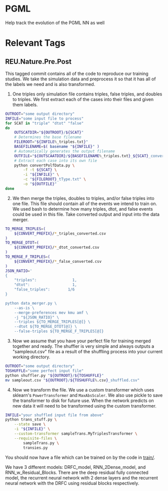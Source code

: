 # PGML
Help track the evolution of the PGML NN as well 

# Relevant Tags

## REU.Nature.Pre.Post

This tagged commit contains all of the code to reproduce our training studies.
We take the simulation data and preprocess it so that it has all of the labels
we need and is also transformed.


1. One triples only simulation file contains triples, false triples, and doubles to 
triples.
We first extract each of the cases into their files and given them labels.
```bash
OUTROOT="some output directory"
INFILE="some input file to process"
for SCAT in "triple" "dtot" "false"
do
    OUTSCATDIR="${OUTROOT}/${SCAT}"
    # Determines the base filename
    FILEROOT="${INFILE%_triples.txt}"
    BASEFILENAME=$( basename "${INFILE}" )
    # Automatically generates the output filename
    OUTFILE="${OUTSCAATDIR}/${BASEFILENAME%_triples.txt}_${SCAT}_converted.csv"
    # Extract each case into its own file
    python convertPolfData.py \
        -f -t ${SCAT} \
        -i "${INFILE}" \
        -c "${FILEROOT}_tType.txt" \
        -o "${OUTFILE}"
done 
```

2. We then merge the triples, doubles to triples, and/or false triples
into one file. 
This file should contain all of the events we intend to train on.
We used bash to determine how many triples, dtot, and false events could
be used in this file. Take converted output and input into the data merger.
```bash
TO_MERGE_TRIPLES=(
    ${CONVERT_PREFIX}/*_triples_converted.csv
)
TO_MERGE_DTOT=(
    ${CONVERT_PREFIX}/*_dtot_converted.csv
)
TO_MERGE_F_TRIPLES=(
    ${CONVERT_PREFIX}/*_false_converted.csv
)
JSON_RATIO='
{
    "triples":                1,
    "dtot":                   1,
    "false_triples":        1/6
}

python data_merger.py \
    --as-is \
    --merge-preferences mev kmu amf \
    -j "${JSON_RATIO}" \
    --triples ${TO_MERGE_TRIPLES[@]} \
    --dtot ${TO_MERGE_DTOT[@]} \
    --false-triples ${TO_MERGE_F_TRIPLES[@]}
``` 

3. Now we assume that you have your perfect file for training merged together
and ready.
The shuffler is very simple and always outputs a "sampleout.csv"
file as a result of the shuffling process into your current working directory.
```bash
OUTROOT="some output directory"
TOSHUFFLE="some perfect input file"
python shuffler.py "${OUTROOT}/${TOSHUFFLE}"
mv sampleout.csv "${OUTROOT}/${TOSHUFFLE%.csv}_shuffled.csv"
```

4. Now we transform the file. 
We use a custom transformer which uses sklearn's `PowerTransformer` and `MaxAbsScaler`.
We also use pickle to save the transformer to disk for future use.
When the network predicts on new data it will need to be transformed
using the custom transformer.
```bash
INFILE="your shuffled input file from above"
python trans_stuff.py \
    --state save \
    -i "${INFILE}" \
    --custom-transformer sampleTrans.MyTriplesTransformer \
    --requisite-files \
        sampleTrans.py \
        transies.py
```

You should now have a file which can be trained on by the code in
[train/](train/).

We have 3 different models:  DRFC\_model, RNN\_2Dense\_model, and RNN\_w\_Residual\_Blocks. 
There are the deep residual fully connected model, the recurrent neural network 
with 2 dense layers and the recurrent neural network with the DRFC 
using residual blocks respectively. 
